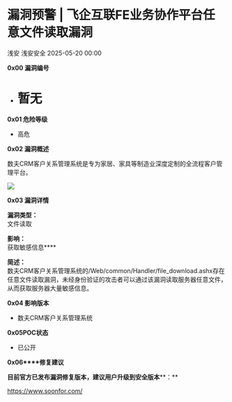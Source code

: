#  漏洞预警 | 飞企互联FE业务协作平台任意文件读取漏洞   
浅安  浅安安全   2025-05-20 00:00  
  
**0x00 漏洞编号**  
- # 暂无  
  
**0x01 危险等级**  
- 高危  
  
**0x02 漏洞概述**  
  
数夫CRM客户关系管理系统是专为家居、家具等制造业深度定制的全流程客户管理平台。  
  
![](https://mmbiz.qpic.cn/sz_mmbiz_png/7stTqD182SVaVytqmJZ0nCkILbcyKBMSpyGgjicAIgeUibFkMJtH7IicocgF7rhu6dSAX9CXYtiazYotJWxbEpCpDA/640?wx_fmt=png&from=appmsg "")  
  
**0x03 漏洞详情**  
  
**漏洞类型：**  
文件读取  
  
  
**影响：**  
获取敏感信息****  
  
**简述：**  
数夫CRM客户关系管理系统的/Web/common/Handler/file_download.ashx存在任意文件读取漏洞，未经身份验证的攻击者可以通过该漏洞读取服务器任意文件，从而获取服务器大量敏感信息。  
  
**0x04 影响版本**  
- 数夫CRM客户关系管理系统  
  
**0x05****POC****状态**  
- 已公开  
  
**0x06****修复建议**  
  
**目前官方已发布漏洞修复版本，建议用户升级到安全版本****：**  
  
https://www.soonfor.com/  
  
  
  
